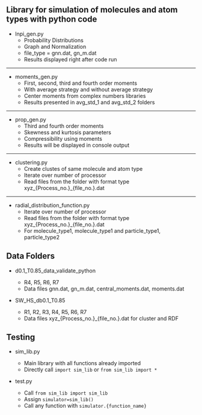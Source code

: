 ## Library for simulation of molecules and atom types with python code
- lnpi_gen.py
  - Probability Distributions
  - Graph and Normalization
  - file_type = gnn.dat, gn_m.dat
  - Results displayed right after code run

--------
- moments_gen.py
  - First, second, third and fourth order moments
  - With average strategy and without average strategy
  - Center moments from complex numbers libraries
  - Results presented in avg_std_1 and avg_std_2 folders
--------
- prop_gen.py
  - Third and fourth order moments
  - Skewness and kurtosis parameters
  - Compressibility using moments
  - Results will be displayed in console output

-----

- clustering.py
  - Create clustes of same molecule and atom type
  - Iterate over number of processor
  - Read files from the folder with format type xyz_{Process_no.}_{file_no.}.dat

---- 
- radial_distribution_function.py
  - Iterate over number of processor
  - Read files from the folder with format type xyz_{Process_no.}_{file_no.}.dat
  - For molecule_type1, molecule_type1 and particle_type1, particle_type2


## Data Folders

- d0.1_T0.85_data_validate_python
  - R4, R5, R6, R7
  - Data files gnn.dat, gn_m.dat, central_moments.dat, moments.dat

- SW_HS_db0.1_T0.85
  - R1, R2, R3, R4, R5, R6, R7
  - Data files xyz_{Process_no.}_{file_no.}.dat for cluster and RDF


## Testing

- sim_lib.py
  - Main library with all functions already imported
  - Directly call ```import sim_lib``` or ```from sim_lib import *```

- test.py
  - Call ```from sim_lib import sim_lib```
  - Assign ```simulator=sim_lib()```
  - Call any function with ```simulator.{function_name}```